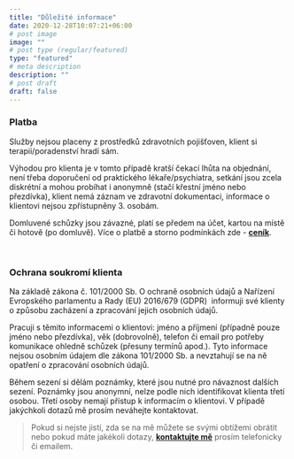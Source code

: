 ```yaml
---
title: "Důležité informace"
date: 2020-12-28T10:07:21+06:00
# post image
image: ""
# post type (regular/featured)
type: "featured"
# meta description
description: ""
# post draft
draft: false
---
```


### Platba
Služby nejsou placeny z prostředků zdravotních pojišťoven, klient si terapii/poradenství hradí sám.

Výhodou pro klienta je v tomto případě kratší čekací lhůta na objednání, není třeba doporučení od praktického lékaře/psychiatra, setkání jsou zcela diskrétní a mohou probíhat i anonymně (stačí křestní jméno nebo přezdívka), klient nemá záznam ve zdravotní dokumentaci, informace o klientovi nejsou zpřístupněny 3. osobám.

Domluvené schůzky jsou závazné, platí se předem na účet, kartou na místě či hotově (po domluvě). Více o platbě a storno podmínkách zde - [**ceník**](/pricing).

<br>

### Ochrana soukromí klienta
Na základě zákona č. 101/2000 Sb. O ochraně osobních údajů a Nařízení Evropského parlamentu a Rady (EU) 2016/679 (GDPR)  informuji své klienty o způsobu zacházení a zpracování jejich osobních údajů.

Pracuji s těmito informacemi o klientovi: jméno a příjmení (případně pouze jméno nebo přezdívka), věk (dobrovolně), telefon či email pro potřeby komunikace ohledně schůzek (přesuny termínů apod.). Tyto informace nejsou osobním údajem dle zákona 101/2000 Sb. a nevztahují se na ně opatření o zpracování osobních údajů.

Během sezení si dělám poznámky, které jsou nutné pro návaznost dalších sezení. Poznámky jsou anonymní, nelze podle nich identifikovat klienta třetí osobou. Třetí osoby nemají přístup k informacím o klientovi.
V případě jakýchkoli dotazů mě prosím neváhejte kontaktovat.

> Pokud si nejste jistí, zda se na mě můžete se svými obtížemi obrátit nebo pokud máte jakékoli dotazy, [**kontaktujte mě**](/contact) prosím telefonicky či emailem.
